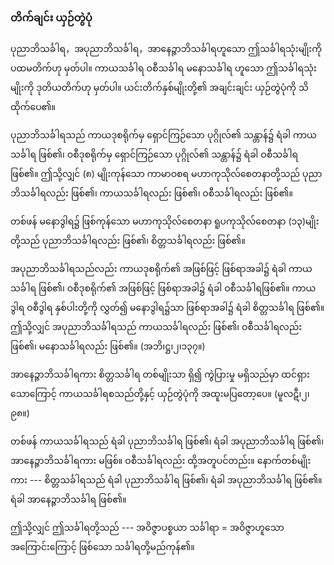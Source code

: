 ### တိက်ချင်း ယှဉ်တွဲပုံ

ပုညာဘိသင်္ခါရ，အပုညာဘိသင်္ခါရ，အာနေဉ္ဇာဘိသင်္ခါရဟူသော ဤသင်္ခါရသုံးမျိုးကို ပထမတိက်ဟု မှတ်ပါ။ 
ကာယသင်္ခါရ ဝစီသင်္ခါရ မနောသင်္ခါရ ဟူသော ဤသင်္ခါရသုံးမျိုးကို ဒုတိယတိက်ဟု မှတ်ပါ။ 
ယင်းတိက်နှစ်မျိုးတို့၏ အချင်းချင်း ယှဉ်တွဲပုံကို သိထိုက်ပေ၏။

ပုညာဘိသင်္ခါရသည် ကာယဒုစရိုက်မှ ရှောင်ကြဉ်သော ပုဂ္ဂိုလ်၏ သန္တာန်၌ ရံခါ ကာယသင်္ခါရ ဖြစ်၏၊ ဝစီဒုစရိုက်မှ ရှောင်ကြဉ်သော ပုဂ္ဂိုလ်၏ သန္တာန်၌ ရံခါ ဝစီသင်္ခါရ ဖြစ်၏။ 
ဤသို့လျှင် (၈) မျိုးကုန်သော ကာမာဝစရ မဟာကုသိုလ်စေတနာတို့သည် ပုညာဘိသင်္ခါရလည်း ဖြစ်၏၊ ကာယသင်္ခါရလည်း ဖြစ်၏၊ ဝစီသင်္ခါရလည်း ဖြစ်၏။

တစ်ဖန် မနောဒွါရ၌ ဖြစ်ကုန်သော မဟာကုသိုလ်စေတနာ ရူပကုသိုလ်စေတနာ (၁၃)မျိုးတို့သည် ပုညာဘိသင်္ခါရလည်း ဖြစ်၏၊ စိတ္တသင်္ခါရလည်း ဖြစ်၏။

အပုညာဘိသင်္ခါရသည်လည်း ကာယဒုစရိုက်၏ အဖြစ်ဖြင့် ဖြစ်ရာအခါ၌ ရံခါ ကာယသင်္ခါရ ဖြစ်၏၊ ဝစီဒုစရိုက်၏ အဖြစ်ဖြင့် ဖြစ်ရာအခါ၌ ရံခါ ဝစီသင်္ခါရဖြစ်၏။ 
ကာယဒွါရ ဝစီဒွါရ နှစ်ပါးတို့ကို လွှတ်၍ မနောဒွါရ၌သာ ဖြစ်ရာအခါ၌ ရံခါ စိတ္တသင်္ခါရ ဖြစ်၏။ 
ဤသို့လျှင် အပုညာဘိသင်္ခါရသည် ကာယသင်္ခါရလည်း ဖြစ်၏၊ ဝစီသင်္ခါရလည်း ဖြစ်၏၊ မနောသင်္ခါရလည်း ဖြစ်၏။ (အဘိ၊ဋ္ဌ၊၂၊၁၃၇။)

အာနေဉ္ဇာဘိသင်္ခါရကား စိတ္တသင်္ခါရ တစ်မျိုးသာ ရှိ၍ ကွဲပြားမှု မရှိသည်မှာ ထင်ရှားသောကြောင့် ကာယသင်္ခါရစသည်တို့နှင့် ယှဉ်တွဲပုံကို အထူးမပြတော့ပေ။ (မူလဋီ၊၂၊၉၈။)

တစ်ဖန် ကာယသင်္ခါရသည် ရံခါ ပုညာဘိသင်္ခါရ ဖြစ်၏၊ ရံခါ အပုညာဘိသင်္ခါရ ဖြစ်၏၊ အာနေဉ္ဇာဘိသင်္ခါရကား မဖြစ်။ 
ဝစီသင်္ခါရလည်း ထို့အတူပင်တည်း။ 
နောက်တစ်မျိုးကား --- စိတ္တသင်္ခါရသည် ရံခါ ပုညာဘိသင်္ခါရ ဖြစ်၏၊ ရံခါ အပုညာဘိသင်္ခါရ ဖြစ်၏။ 
ရံခါ အာနေဉ္ဇာဘိသင်္ခါရ ဖြစ်၏။

ဤသို့လျှင် ဤသင်္ခါရတို့သည် --- အဝိဇ္ဇာပစ္စယာ သင်္ခါရာ = အဝိဇ္ဇာဟူသော အကြောင်းကြောင့် ဖြစ်သော သင်္ခါရတို့မည်ကုန်၏။
